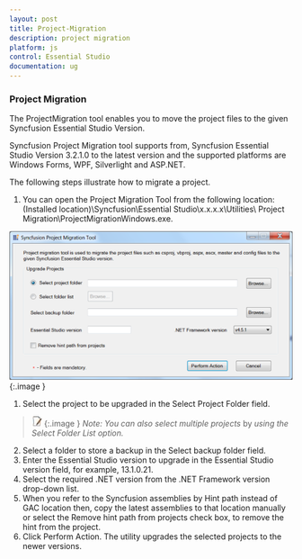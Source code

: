 ```yaml
---
layout: post
title: Project-Migration
description: project migration
platform: js
control: Essential Studio
documentation: ug
---
```


### Project Migration

The ProjectMigration tool enables you to move the project files to the given Syncfusion Essential Studio Version.

Syncfusion Project Migration tool supports from, Syncfusion Essential Studio Version 3.2.1.0 to the latest version and the supported platforms are Windows Forms, WPF, Silverlight and ASP.NET.

The following steps illustrate how to migrate a project.

1. You can open the Project Migration Tool from the following location: (Installed location)\Syncfusion\Essential Studio\x.x.x.x\Utilities\ Project Migration\ProjectMigrationWindows.exe.



![](Project-Migration_images/Project-Migration_img1.png)
{:.image }


1. Select the project to be upgraded in the Select Project Folder field.



> ![](Project-Migration_images/Project-Migration_img2.jpeg)
{:.image }
_Note: You can also select multiple projects_ by _using the Select Folder List option._



2. Select a folder to store a backup in the Select backup folder field. 
3. Enter the Essential Studio version to upgrade in the Essential Studio version field, for example, 13.1.0.21.
4. Select the required .NET version from the .NET Framework version drop-down list.
5. When you refer to the Syncfusion assemblies by Hint path instead of GAC location then, copy the latest assemblies to that location manually or select the Remove hint path from projects check box, to remove the hint from the project. 
6. Click Perform Action. The utility upgrades the selected projects to the newer versions.
